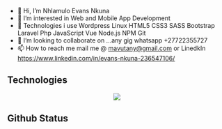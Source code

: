 - 👋 Hi, I’m Nhlamulo Evans Nkuna
- 👀 I’m interested in Web and Mobile App Development
- 🌱 Technologies i use Wordpress Linux HTML5 CSS3 SASS Bootstrap Laravel Php JavaScript Vue Node.js NPM Git
- 💞️ I’m looking to collaborate on ...any gig whatsapp +27722355727
- 📫 How to reach me mail me @ mavutany@gmail.com or LinedkIn https://www.linkedin.com/in/evans-nkuna-236547106/


## Technologies

<p align="center">
  <a href="https://skillicons.dev">
    <img src="https://skillicons.dev/icons?i=git,kubernetes,docker,azure,aws,git,mysql,php,laravel,flutter,dart,sharepoint,Node.js,Git,wordpress,vim" />
  </a>
</p>

## Github Status

<!---
Mavutani/Mavutani is a ✨ special ✨ repository because its `README.md` (this file) appears on your GitHub profile.
You can click the Preview link to take a look at your changes.
--->
